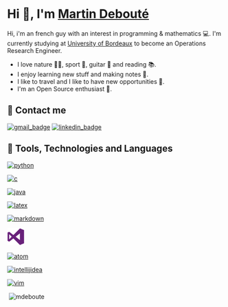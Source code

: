 <!-- **mdeboute/mdeboute** is a ✨ _special_ ✨ repository because its `README.md` (this file) appears on your GitHub profile. -->

# Hi 👋, I'm [Martin Debouté][github_profile]

Hi, i'm an french guy with an interest in programming & mathematics 💻. I'm currently studying at [University of Bordeaux](https://www.u-bordeaux.fr) to become an Operations Research Engineer.

- I love nature 🎣🌲, sport 💪, guitar 🎸 and reading 📚.
- I enjoy learning new stuff and making notes 📄.
- I like to travel and I like to have new opportunities 🛫.
- I'm an Open Source enthusiast 🤠.

## 📧 Contact me

[![gmail_badge]](mailto:martin.deboute@gmail.com) [![linkedin_badge]][linkedin]


## 🔮 Tools, Technologies and Languages

<!-- Python -->
<a href="https://www.python.org" target="_blank"> <img src="https://devicons.github.io/devicon/devicon.git/icons/python/python-original.svg" alt="python" width="40" height="40"/> </a> 
 
<!-- C -->
<a href="https://www.cprogramming.com/" target="_blank"> <img src="https://devicons.github.io/devicon/devicon.git/icons/c/c-original.svg" alt="c" width="40" height="40"/> </a> 

<!-- Java -->
<a href="https://www.java.com" target="_blank"> <img src="https://devicons.github.io/devicon/devicon.git/icons/java/java-original-wordmark.svg" alt="java" width="40" height="40"/> </a> 

<!-- LaTeX -->
<a href="https://www.java.com" target="_blank"> <img src="https://raw.githubusercontent.com/simple-icons/simple-icons/develop/icons/latex.svg" alt="latex" width="40" height="40"/> </a> 

<!-- Markdown -->
<a href="https://www.java.com" target="_blank"> <img src="https://raw.githubusercontent.com/simple-icons/simple-icons/develop/icons/markdown.svg" alt="markdown" width="40" height="40"/> </a> 

<!-- IDE/Editor -->
<a href="https://code.visualstudio.com/" target="_blank"> <img src="https://github.com/devicons/devicon/blob/master/icons/visualstudio/visualstudio-plain.svg" alt="vscode" width="40" height="40"/> </a>

<a href="https://atom.io" target="_blank"> <img src="https://raw.githubusercontent.com/simple-icons/simple-icons/develop/icons/atom.svg" alt="atom" width="40" height="40"/> </a>

<a href="https://www.jetbrains.com/fr-fr/idea/" target="_blank"> <img src="https://raw.githubusercontent.com/simple-icons/simple-icons/develop/icons/intellijidea.svg" alt="intellijidea" width="40" height="40"/> </a>

<a href="https://www.vim.org" target="_blank"> <img src="https://raw.githubusercontent.com/simple-icons/simple-icons/develop/icons/vim.svg" alt="vim" width="40" height="40"/> </a>


<p>&nbsp;<img align="center" src="https://github-readme-stats.vercel.app/api?username=mdeboute&show_icons=true" alt="mdeboute" /></p>

<!-- profile links -->
[github_profile]: https://github.com/mdeboute "Github Profile"
[linkedin]: https://linkedin.com/in/mdeboute "Linkedin Profile"

<!-- badges -->
[gmail_badge]: https://img.shields.io/badge/-martin.deboute%40gmail.com-red?style=flat-square&logo=Gmail&logoColor=white&link=mailto:martin.deboute@gmail.com
[linkedin_badge]: https://img.shields.io/badge/-Linkedin-blue?style=flat-square&logo=linkedin&logoColor=white&link=https://www.linkedin.com/in/mdeboute

